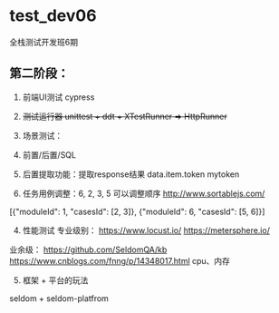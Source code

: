 # test_dev06
全栈测试开发班6期


## 第二阶段：

1. 前端UI测试 cypress

2. ~~测试运行器 unittest + ddt + XTestRunner => HttpRunner~~

3. 场景测试：
  1. 前置/后置/SQL
  2. 后置提取功能：提取response结果 data.item.token  mytoken
  3. 任务用例调整：6, 2, 3, 5 可以调整顺序 http://www.sortablejs.com/

[{"moduleId": 1, "casesId": [2, 3]}, {"moduleId": 6, "casesId": [5, 6]}]

4. 性能测试
专业级别：
https://www.locust.io/
https://metersphere.io/

业余级：
https://github.com/SeldomQA/kb
https://www.cnblogs.com/fnng/p/14348017.html
cpu、内存


5. 框架 + 平台的玩法

seldom + seldom-platfrom
